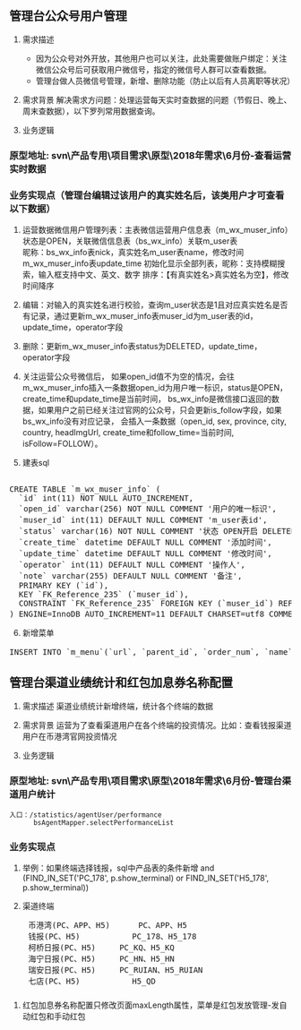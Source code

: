 ## 管理台公众号用户管理
1. 需求描述
	+ 因为公众号对外开放，其他用户也可以关注，此处需要做账户绑定：关注微信公众号后可获取用户微信号，指定的微信号人群可以查看数据。
	+ 管理台做人员微信号管理，新增、删除功能（防止以后有人员离职等状况）

2. 需求背景
	解决需求方问题：处理运营每天实时查数据的问题（节假日、晚上、周末查数据），以下罗列常用数据查询。

3. 业务逻辑
### 原型地址: svn\产品专用\项目需求\原型\2018年需求\6月份-查看运营实时数据

### 业务实现点（管理台编辑过该用户的真实姓名后，该类用户才可查看以下数据）
1. 运营数据微信用户管理列表：主表微信运营用户信息表（m_wx_muser_info）状态是OPEN，关联微信信息表（bs_wx_info）关联m_user表  
	昵称：bs_wx_info表nick，真实姓名m_user表name，修改时间m_wx_muser_info表update_time
	初始化显示全部列表，昵称：支持模糊搜索，输入框支持中文、英文、数字
	排序：【有真实姓名>真实姓名为空】，修改时间降序

2. 编辑：对输入的真实姓名进行校验，查询m_user状态是1且对应真实姓名是否有记录，通过更新m_wx_muser_info表muser_id为m_user表的id，update_time，operator字段

3. 删除：更新m_wx_muser_info表status为DELETED，update_time，operator字段

4. 关注运营公众号微信后，
   如果open_id值不为空的情况，会往m_wx_muser_info插入一条数据open_id为用户唯一标识，status是OPEN，create_time和update_time是当前时间，
   bs_wx_info是微信接口返回的数据，如果用户之前已经关注过官网的公众号，只会更新is_follow字段，如果 bs_wx_info没有对应记录，
   会插入一条数据（open_id, sex, province, city, country, headImgUrl, create_time和follow_time=当前时间, isFollow=FOLLOW）。
   
5. 建表sql
<pre> 
CREATE TABLE `m_wx_muser_info` (
  `id` int(11) NOT NULL AUTO_INCREMENT,
  `open_id` varchar(256) NOT NULL COMMENT '用户的唯一标识',
  `muser_id` int(11) DEFAULT NULL COMMENT 'm_user表id',
  `status` varchar(16) NOT NULL COMMENT '状态 OPEN开启 DELETED已删除',
  `create_time` datetime DEFAULT NULL COMMENT '添加时间',
  `update_time` datetime DEFAULT NULL COMMENT '修改时间',
  `operator` int(11) DEFAULT NULL COMMENT '操作人',
  `note` varchar(255) DEFAULT NULL COMMENT '备注',
  PRIMARY KEY (`id`),
  KEY `FK_Reference_235` (`muser_id`),
  CONSTRAINT `FK_Reference_235` FOREIGN KEY (`muser_id`) REFERENCES `m_user` (`id`)
) ENGINE=InnoDB AUTO_INCREMENT=11 DEFAULT CHARSET=utf8 COMMENT='微信运营用户信息表'
</pre>

6. 新增菜单 
<pre>
INSERT INTO `m_menu`(`url`, `parent_id`, `order_num`, `name`, `note`) VALUES ('/sys/operationalData/index.htm', 10, 12, '运营数据微信用户管理', NULL);
</pre>


## 管理台渠道业绩统计和红包加息券名称配置
1. 需求描述
	渠道业绩统计新增终端，统计各个终端的数据

2. 需求背景
	运营为了查看渠道用户在各个终端的投资情况。比如：查看钱报渠道用户在币港湾官网投资情况

3. 业务逻辑
### 原型地址: svn\产品专用\项目需求\原型\2018年需求\6月份-管理台渠道用户统计
	入口：/statistics/agentUser/performance
		  bsAgentMapper.selectPerformanceList

### 业务实现点
1. 举例：如果终端选择钱报，sql中产品表的条件新增
	and (FIND_IN_SET('PC_178', p.show_terminal) or FIND_IN_SET('H5_178', p.show_terminal))

2. 渠道终端
<pre>
	币港湾(PC、APP、H5)		PC、APP、H5
	钱报(PC、H5)			PC_178、H5_178
	柯桥日报(PC、H5)		PC_KQ、H5_KQ
	海宁日报(PC、H5)		PC_HN、H5_HN
	瑞安日报(PC、H5)		PC_RUIAN、H5_RUIAN
	七店(PC、H5)			H5_QD
</pre>

###
1. 红包加息券名称配置只修改页面maxLength属性，菜单是红包发放管理-发自动红包和手动红包

